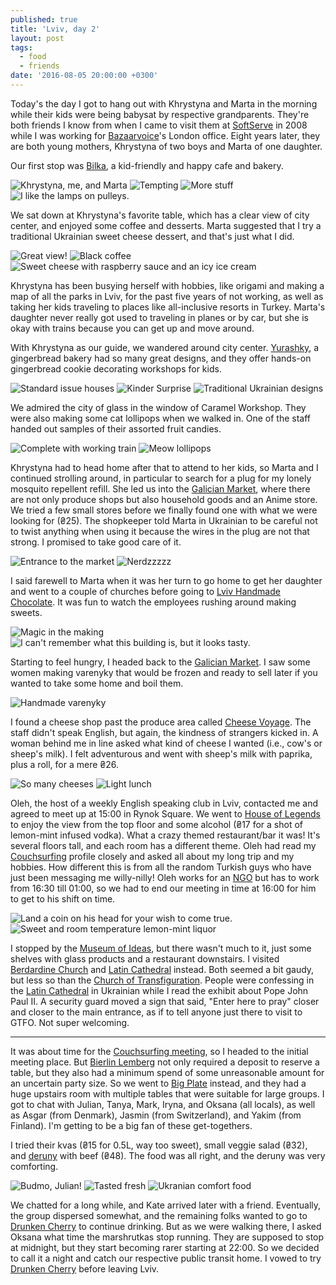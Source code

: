 ```yaml
---
published: true
title: 'Lviv, day 2'
layout: post
tags:
  - food
  - friends
date: '2016-08-05 20:00:00 +0300'
---
```

Today's the day I got to hang out with Khrystyna and Marta in the morning while their kids were being babysat by respective grandparents. They're both friends I know from when I came to visit them at [SoftServe][ss] in 2008 while I was working for [Bazaarvoice](http://www.bazaarvoice.com)'s London office. Eight years later, they are both young mothers, Khrystyna of two boys and Marta of one daughter.

<!--more-->

Our first stop was [Bilka](http://bilka.in.ua), a kid-friendly and happy cafe and bakery. 

![Khrystyna, me, and Marta]({{site.baseurl}}/images/2016/08/05/lviv-day-2/bilka-group.jpeg)
![Tempting]({{site.baseurl}}/images/2016/08/05/lviv-day-2/bilka-desserts.jpeg)
![More stuff]({{site.baseurl}}/images/2016/08/05/lviv-day-2/bilka-decor.jpeg)
![I like the lamps on pulleys.]({{site.baseurl}}/images/2016/08/05/lviv-day-2/bilka-seating.jpeg)

We sat down at Khrystyna's favorite table, which has a clear view of city center, and enjoyed some coffee and desserts. Marta suggested that I try a traditional Ukrainian sweet cheese dessert, and that's just what I did.

![Great view!]({{site.baseurl}}/images/2016/08/05/lviv-day-2/bilka-view.jpeg)
![Black coffee]({{site.baseurl}}/images/2016/08/05/lviv-day-2/bilka-coffee.jpeg)
![Sweet cheese with raspberry sauce and an icy ice cream]({{site.baseurl}}/images/2016/08/05/lviv-day-2/bilka-sweetcheese.jpeg)

Khrystyna has been busying herself with hobbies, like origami and making a map of all the parks in Lviv, for the past five years of not working, as well as taking her kids traveling to places like all-inclusive resorts in Turkey. Marta's daughter never really got used to traveling in planes or by car, but she is okay with trains because you can get up and move around.

With Khrystyna as our guide, we wandered around city center. [Yurashky](http://yurashky.com/), a gingerbread bakery had so many great designs, and they offer hands-on gingerbread cookie decorating workshops for kids.

![Standard issue houses]({{site.baseurl}}/images/2016/08/05/lviv-day-2/yurashky-houses.jpeg)
![Kinder Surprise]({{site.baseurl}}/images/2016/08/05/lviv-day-2/yurashky-eggs.jpeg)
![Traditional Ukrainian designs]({{site.baseurl}}/images/2016/08/05/lviv-day-2/yurashky-traditional.jpeg)

We admired the city of glass in the window of Caramel Workshop. They were also making some cat lollipops when we walked in. One of the staff handed out samples of their assorted fruit candies.

![Complete with working train]({{site.baseurl}}/images/2016/08/05/lviv-day-2/caramelworkshop-glasscity.jpeg)
![Meow lollipops]({{site.baseurl}}/images/2016/08/05/lviv-day-2/caramelworkshop-catlollipops.jpeg)

Khrystyna had to head home after that to attend to her kids, so Marta and I continued strolling around, in particular to search for a plug for my lonely mosquito repellent refill. She led us into the [Galician Market][market], where there are not only produce shops but also household goods and an Anime store. We tried a few small stores before we finally found one with what we were looking for (₴25). The shopkeeper told Marta in Ukrainian to be careful not to twist anything when using it because the wires in the plug are not that strong. I promised to take good care of it.

![Entrance to the market]({{site.baseurl}}/images/2016/08/05/lviv-day-2/galicianmkt-entrance.jpeg)
![Nerdzzzzz]({{site.baseurl}}/images/2016/08/05/lviv-day-2/galicianmkt-anime.jpeg)

I said farewell to Marta when it was her turn to go home to get her daughter and went to a couple of churches before going to [Lviv Handmade Chocolate](http://www.chocolate.lviv.ua/en/). It was fun to watch the employees rushing around making sweets.

![Magic in the making]({{site.baseurl}}/images/2016/08/05/lviv-day-2/chocolate-making.jpeg)
![I can't remember what this building is, but it looks tasty.]({{site.baseurl}}/images/2016/08/05/lviv-day-2/chocolate-landmark.jpeg)

Starting to feel hungry, I headed back to the [Galician Market][market]. I saw some women making varenyky that would be frozen and ready to sell later if you wanted to take some home and boil them.

![Handmade varenyky]({{site.baseurl}}/images/2016/08/05/lviv-day-2/galicianmkt-varenyky.jpeg)

I found a cheese shop past the produce area called [Cheese Voyage](https://www.facebook.com/Cheesevoyage/). The staff didn't speak English, but again, the kindness of strangers kicked in. A woman behind me in line asked what kind of cheese I wanted (i.e., cow's or sheep's milk). I felt adventurous and went with sheep's milk with paprika, plus a roll, for a mere ₴26.

![So many cheeses]({{site.baseurl}}/images/2016/08/05/lviv-day-2/cheesevoyage-selection.jpeg)
![Light lunch]({{site.baseurl}}/images/2016/08/05/lviv-day-2/cheesevoyage-cheesebread.jpeg)

Oleh, the host of a weekly English speaking club in Lviv, contacted me and agreed to meet up at 15:00 in Rynok Square. We went to [House of Legends](http://www.fest.lviv.ua/en/restaurants/dimlegend/) to enjoy the view from the top floor and some alcohol (₴17 for a shot of lemon-mint infused vodka). What a crazy themed restaurant/bar it was! It's several floors tall, and each room has a different theme. Oleh had read my [Couchsurfing][cs] profile closely and asked all about my long trip and my hobbies. How different this is from all the random Turkish guys who have just been messaging me willy-nilly! Oleh works for an [NGO](http://fri.com.ua) but has to work from 16:30 till 01:00, so we had to end our meeting in time at 16:00 for him to get to his shift on time.

![Land a coin on his head for your wish to come true.]({{site.baseurl}}/images/2016/08/05/lviv-day-2/hol-view.jpeg)
![Sweet and room temperature lemon-mint liquor]({{site.baseurl}}/images/2016/08/05/lviv-day-2/hol-drinks.jpeg)

I stopped by the [Museum of Ideas](http://idem.org.ua/), but there wasn't much to it, just some shelves with glass products and a restaurant downstairs. I visited [Berdardine Church](https://en.m.wikipedia.org/wiki/Bernardine_Church,_Lviv) and [Latin Cathedral][latin] instead. Both seemed a bit gaudy, but less so than the [Church of Transfiguration](http://www.hramspasa.org.ua/). People were confessing in the [Latin Cathedral][latin] in Ukrainian while I read the exhibit about Pope John Paul II. A security guard moved a sign that said, "Enter here to pray" closer and closer to the main entrance, as if to tell anyone just there to visit to GTFO. Not super welcoming.

---

It was about time for the [Couchsurfing meeting](https://www.couchsurfing.com/events/lviv-cs-meeting-2-0), so I headed to the initial meeting place. But [Bierlin Lemberg](https://m.vk.com/public52339011) not only required a deposit to reserve a table, but they also had a minimum spend of some unreasonable amount for an uncertain party size.  So we went to [Big Plate](http://www.big-plate.com.ua/) instead, and they had a huge upstairs room with multiple tables that were suitable for large groups. I got to chat with Julian, Tanya, Mark, Iryna, and Oksana (all locals), as well as Asgar (from Denmark), Jasmin (from Switzerland), and Yakim (from Finland). I'm getting to be a big fan of these get-togethers.

I tried their kvas (₴15 for 0.5L, way too sweet), small veggie salad (₴32), and [deruny](http://www.food.com/recipe/deruny-ukrainian-potato-pancakes-517577) with beef (₴48). The food was all right, and the deruny was very comforting.

![Budmo, Julian!]({{site.baseurl}}/images/2016/08/05/lviv-day-2/bigplate-julian.jpeg)
![Tasted fresh]({{site.baseurl}}/images/2016/08/05/lviv-day-2/bigplate-salad.jpeg)
![Ukranian comfort food]({{site.baseurl}}/images/2016/08/05/lviv-day-2/bigplate-deruny.jpeg)

We chatted for a long while, and Kate arrived later with a friend. Eventually, the group dispersed somewhat, and the remaining folks wanted to go to [Drunken Cherry][cherry] to continue drinking. But as we were walking there, I asked Oksana what time the marshrutkas stop running. They are supposed to stop at midnight, but they start becoming rarer starting at 22:00. So we decided to call it a night and catch our respective public transit home. I vowed to try [Drunken Cherry][cherry] before leaving Lviv.

[cherry]: http://www.fest.lviv.ua/en/restaurants/PyanaVyshnya/
[cs]: https://www.couchsurfing.com
[latin]: http://lwowskabazylika.org.ua/index.php?lang=en
[market]: https://foursquare.com/v/галицький-ринок/4dfcac72b0fb84d7ace0d946
[ss]: http://www.softserveinc.com/en-us/